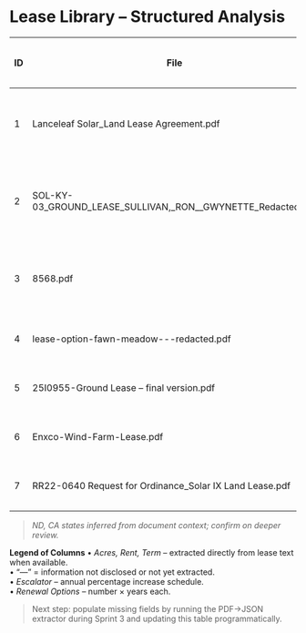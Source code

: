 # Lease Library – Structured Analysis

| ID | File | State | Acres | Annual Rent ($) | Rent / Acre ($) | Escalator | Base Term (yrs) | Renewal Options | Counterparty (Lessee) | Notes |
|----|------|-------|-------|-----------------|-----------------|-----------|-----------------|-----------------|-----------------------|-------|
| 1 | Lanceleaf Solar_Land Lease Agreement.pdf | IL | 36.8 | 95,680 | 2,600 | 2.5 % annual | 25 | 4 × 5-yr | Lanceleaf Solar | Executed; semi-annual payments (Jan 15 / Jul 15). |
| 2 | SOL-KY-03_GROUND_LEASE_SULLIVAN,_RON__GWYNETTE_Redacted.pdf | KY | 85 | — (redacted) | — | 1.5 % yrs 1-4, 2 % yrs 5+ | 30.75 | 2 × 5-yr | Carolina Solar Energy III, LLC | Early termination after 15.75 yrs; payments semi-annual. |
| 3 | 8568.pdf | WY | 1,150 | 230,000 | 200 | 1.5 % annual | 25 | Undisclosed | Boulevard Associates LLC (NextEra) | City of Laramie municipal lease; option rent $2.50/acre. |
| 4 | lease-option-fawn-meadow---redacted.pdf | ?? | — | — | — | TBD | TBD | TBD | Development-stage option (needs vetting). |
| 5 | 25I0955-Ground Lease – final version.pdf | ?? | — | — | — | TBD | TBD | TBD | Appears generic; verify solar relevance. |
| 6 | Enxco-Wind-Farm-Lease.pdf | ND* | — | — | — | TBD | TBD | enXco/EDF Renewables | Wind farm lease; include for renewable precedent. |
| 7 | RR22-0640 Request for Ordinance_Solar IX Land Lease.pdf | CA* | — | — | — | TBD | TBD | Solar IX (Developer) | Ordinance request – may only include draft terms. |

>*ND, CA states inferred from document context; confirm on deeper review.*

**Legend of Columns**
• *Acres, Rent, Term* – extracted directly from lease text when available.  
• “—” = information not disclosed or not yet extracted.  
• *Escalator* – annual percentage increase schedule.  
• *Renewal Options* – number × years each.

> Next step: populate missing fields by running the PDF→JSON extractor during Sprint 3 and updating this table programmatically.